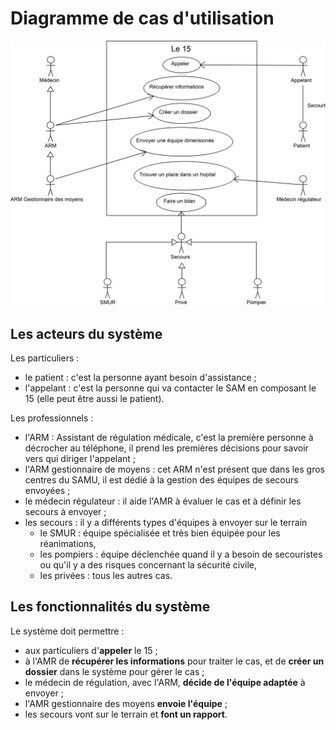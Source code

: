  
Diagramme de cas d'utilisation
==============================

![Diagramme de cas d'utilisation](../exports/use_case.png "Diagramme de cas d'utilisation")

Les acteurs du système
-----------------------

Les particuliers :

- le patient : c'est la personne ayant besoin d'assistance ;
- l'appelant : c'est la personne qui va contacter le SAM en composant le 15 (elle peut être aussi le patient).


Les professionnels :

- l'ARM : Assistant de régulation médicale, c'est la première personne à décrocher au téléphone, il prend les premières décisions pour savoir vers qui diriger l'appelant ;
- l'ARM gestionnaire de moyens : cet ARM n'est présent que dans les gros centres du SAMU, il est dédié à la gestion des équipes de secours envoyées ;
- le médecin régulateur : il aide l'AMR à évaluer le cas et à définir les secours à envoyer ;
- les secours : il y a différents types d'équipes à envoyer sur le terrain 
    - le SMUR : équipe spécialisée et très bien équipée pour les réanimations,
    - les pompiers : équipe déclenchée quand il y a besoin de secouristes ou qu'il y a des risques concernant la sécurité civile,
    - les privées : tous les autres cas.


Les fonctionnalités du système
------------------------------

Le système doit permettre :

- aux particuliers d'**appeler** le 15 ;
- à l'AMR de **récupérer les informations** pour traiter le cas, et de **créer un dossier** dans le système pour gérer le cas ;
- le médecin de régulation, avec l'ARM, **décide de l'équipe adaptée** à envoyer ;
- l'AMR gestionnaire des moyens **envoie l'équipe** ;
- les secours vont sur le terrain et **font un rapport**.
